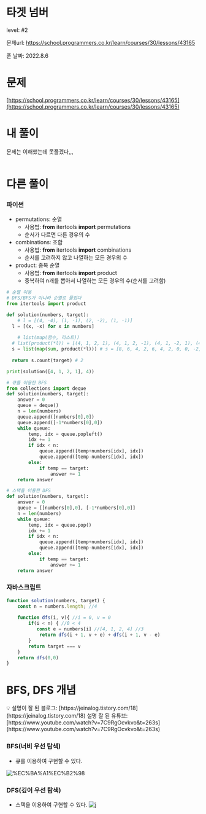 # 타겟 넘버

level: #2

문제url: https://school.programmers.co.kr/learn/courses/30/lessons/43165

푼 날짜: 2022.8.6

# 문제

[https://school.programmers.co.kr/learn/courses/30/lessons/43165](https://school.programmers.co.kr/learn/courses/30/lessons/43165)

# 내 풀이

문제는 이해했는데 못풀겠다,,, 

```python

```

# 다른 풀이

### 파이썬

- permutations: 순열
    - 사용법: **from** itertools **import** permutations
    - 순서가 다르면 다른 경우의 수
- combinations: 조합
    - 사용법: **from** itertools **import**  combinations
    - 순서를 고려하지 않고 나열하는 모든 경우의 수
- product: 중복 순열
    - 사용법: **from** itertools **import** product
    - 중복하여 n개를 뽑아서 나열하는 모든 경우의 수(순서를 고려함)

```python
# 순열 이용 
# DFS/BFS가 아니라 순열로 풀었다
from itertools import product

def solution(numbers, target):
	# l = [(4, -4), (1, -1), (2, -2), (1, -1)]
  l = [(x, -x) for x in numbers] 
	
	# list(map(함수, 리스트))
  # list(product(*l)) = [(4, 1, 2, 1), (4, 1, 2, -1), (4, 1, -2, 1), (4, 1, -2, -1), (4, -1, 2, 1), (4, -1, 2, -1), (4, -1, -2, 1), (4, -1, -2, -1), (-4, 1, 2, 1), (-4, 1, 2, -1), (-4, 1, -2, 1), (-4, 1, -2, -1), (-4, -1, 2, 1), (-4, -1, 2, -1), (-4, -1, -2, 1), (-4, -1, -2, -1)]
  s = list(map(sum, product(*l))) # s = [8, 6, 4, 2, 6, 4, 2, 0, 0, -2, -4, -6, -2, -4, -6, -8]
  
  return s.count(target) # 2

print(solution([4, 1, 2, 1], 4))
```

```python
# 큐를 이용한 BFS
from collections import deque
def solution(numbers, target):
    answer = 0
    queue = deque()
    n = len(numbers)
    queue.append([numbers[0],0])
    queue.append([-1*numbers[0],0])
    while queue:
        temp, idx = queue.popleft()
        idx += 1
        if idx < n:
            queue.append([temp+numbers[idx], idx])
            queue.append([temp-numbers[idx], idx])
        else:
            if temp == target:
                answer += 1
    return answer
```

```python
# 스택을 이용한 DFS
def solution(numbers, target):
    answer = 0
    queue = [[numbers[0],0], [-1*numbers[0],0]]
    n = len(numbers)
    while queue:
        temp, idx = queue.pop()
        idx += 1
        if idx < n:
            queue.append([temp+numbers[idx], idx])
            queue.append([temp-numbers[idx], idx])
        else:
            if temp == target:
                answer += 1
    return answer
```

### 자바스크립트

```jsx
function solution(numbers, target) {
    const n = numbers.length; //4
    
    function dfs(i, v){ //i = 0, v = 0
        if(i < n) { //0 < 4
           const e = numbers[i] //[4, 1, 2, 4] //3
            return dfs(i + 1, v + e) + dfs(i + 1, v - e)
        }
        return target === v
    }
    return dfs(0,0)
}
```

# BFS, DFS 개념

<aside>
💡 설명이 잘 된 블로그: [https://jeinalog.tistory.com/18](https://jeinalog.tistory.com/18)
설명 잘 된 유튜브: [https://www.youtube.com/watch?v=7C9RgOcvkvo&t=263s](https://www.youtube.com/watch?v=7C9RgOcvkvo&t=263s)

</aside>

### BFS(너비 우선 탐색)

- 큐를 이용하여 구현할 수 있다.

![%EC%BA%A1%EC%B2%98](https://user-images.githubusercontent.com/101965666/183256882-7d2259d7-2b8e-4373-ac30-449129f246ed.png)

 

### DFS(깊이 우선 탐색)

- 스택을 이용하여 구현할 수 있다.
![j](https://user-images.githubusercontent.com/101965666/183256881-6582973b-61c7-4b7f-b41f-f3d6e6c8b0e4.png)
